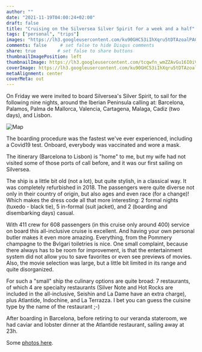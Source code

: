 ```yaml
---
author: ""
date: "2021-11-19T04:00:24+02:00"
draft: false
title: "Cruising on the Silversea Silver Spirit for a week and a half"
tags: ["personal", "trips"]
images: "https://lh3.googleusercontent.com/ku90GHC53iIhXqru5tDTAzoalPACDJpMoRzh6DbjH07jT2d3s6o2p-kxVNx4DvPtB76LEyjd3i5553pZ8SBpYTf2CX62hF4gX8xXTxHfYGvDOrq3k-hjc6HJbYi3R8PBxCGiUr9Vero=w1920-h1080"
comments: false     # set false to hide Disqus comments
share: true        # set false to share buttons
thumbnailImagePosition: left
thumbnailImage: https://lh3.googleusercontent.com/tcqwfn_wmZZAvGu16I0iVAo4J12KJ73-hTkiOQEhckpZGp-W1RlEk54bISaNYFnOh6jMMLmY-WdQfmm2k8E-6fHFTXF3JKt31rnTBAkeji5Cr0O99xlUeuvnuqNu2xWq5heP_sB76CA=w1920-h1080
coverImage: https://lh3.googleusercontent.com/ku90GHC53iIhXqru5tDTAzoalPACDJpMoRzh6DbjH07jT2d3s6o2p-kxVNx4DvPtB76LEyjd3i5553pZ8SBpYTf2CX62hF4gX8xXTxHfYGvDOrq3k-hjc6HJbYi3R8PBxCGiUr9Vero=w1920-h1080
metaAlignment: center
coverMeta: out
---
```


On Friday we were invited to board Silversea's Silver Spirit, to sail for the following nine nights, around the Iberian Peninsula calling at: Barcelona, Palamos, Palma de Mallorca, Valencia, Cartagena, Malaga, Cadiz (two days), and Lisbon.

<!--more-->

![Map]()

The boarding procedure was the fastest we've ever experienced, including a Covid19 test. Onboard, everybody was vaccinated and wore a mask.

The itinerary (Barcelona to Lisbon) is "home" to me, but my wife had not visited some of those ports of call before, and it was our first sailing on Silversea.

The ship is a little bit old (not a lot), but quite stylish, in a classical way. It was completely refurbished in 2018. The passengers were quite diverse not only in their country of origin, but also ages and even race (for a change)! Which makes the dress code all that more interesting: 2 formal nights (tuxedo - black tie), 5 in-formal (suit jacket), and 2 (boarding and disembarking days) casual.

With 411 crew for 608 passengers (in this cruise only around 400) service on board this all-inclusive cruise is excellent. And having your own personal butler makes it even more amazing. Everything, from the Pommery champagne to the Bvlgari toiletries is nice. One small complaint, because there always has to be room for improvement, is that the entertainment system did not allow you to save favorites or even see previews of movies. Also, the movie selection was large, but a little bit limited in its range and quite disorganized.

For such a "small" ship the culinary options are quite broad: 7 restaurants, of which 4 are specialty restaurants (Silver Note and Hot Rocks are included in the all-inclusive, Seishin and La Dame have an extra charge), plus Atlantide, Indochine, and La Terrazza. I bet you can guess the cuisine type by the name of the restaurant ;-)

After boarding in Barcelona, before retiring to our veranda stateroom, we had caviar and lobster dinner at the Atlantide restaurant, sailing away at 23h.

Some [photos here](https://photos.app.goo.gl/UQJMhnjJu2AWHYhp7).
